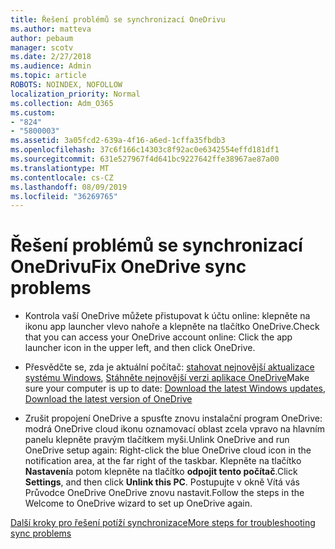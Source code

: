 ```yaml
---
title: Řešení problémů se synchronizací OneDrivu
ms.author: matteva
author: pebaum
manager: scotv
ms.date: 2/27/2018
ms.audience: Admin
ms.topic: article
ROBOTS: NOINDEX, NOFOLLOW
localization_priority: Normal
ms.collection: Adm_O365
ms.custom:
- "824"
- "5800003"
ms.assetid: 3a05fcd2-639a-4f16-a6ed-1cffa35fbdb3
ms.openlocfilehash: 37c6f166c14303c8f92ac0e6342554effd181df1
ms.sourcegitcommit: 631e527967f4d641bc9227642ffe38967ae87a00
ms.translationtype: MT
ms.contentlocale: cs-CZ
ms.lasthandoff: 08/09/2019
ms.locfileid: "36269765"
---
```

# <a name="fix-onedrive-sync-problems"></a><span data-ttu-id="a4119-102">Řešení problémů se synchronizací OneDrivu</span><span class="sxs-lookup"><span data-stu-id="a4119-102">Fix OneDrive sync problems</span></span>

- <span data-ttu-id="a4119-103">Kontrola vaší OneDrive můžete přistupovat k účtu online: klepněte na ikonu app launcher vlevo nahoře a klepněte na tlačítko OneDrive.</span><span class="sxs-lookup"><span data-stu-id="a4119-103">Check that you can access your OneDrive account online: Click the app launcher icon in the upper left, and then click OneDrive.</span></span>
    
- <span data-ttu-id="a4119-104">Přesvědčte se, zda je aktuální počítač: [stahovat nejnovější aktualizace systému Windows](http://go.microsoft.com/fwlink/p/?LinkId=825773), [Stáhněte nejnovější verzi aplikace OneDrive](https://go.microsoft.com/fwlink/p/?linkid=844652)</span><span class="sxs-lookup"><span data-stu-id="a4119-104">Make sure your computer is up to date: [Download the latest Windows updates](http://go.microsoft.com/fwlink/p/?LinkId=825773), [Download the latest version of OneDrive](https://go.microsoft.com/fwlink/p/?linkid=844652)</span></span>
    
- <span data-ttu-id="a4119-105">Zrušit propojení OneDrive a spusťte znovu instalační program OneDrive: modrá OneDrive cloud ikonu oznamovací oblast zcela vpravo na hlavním panelu klepněte pravým tlačítkem myši.</span><span class="sxs-lookup"><span data-stu-id="a4119-105">Unlink OneDrive and run OneDrive setup again: Right-click the blue OneDrive cloud icon in the notification area, at the far right of the taskbar.</span></span> <span data-ttu-id="a4119-106">Klepněte na tlačítko **Nastavení**a potom klepněte na tlačítko **odpojit tento počítač**.</span><span class="sxs-lookup"><span data-stu-id="a4119-106">Click **Settings**, and then click **Unlink this PC**.</span></span> <span data-ttu-id="a4119-107">Postupujte v okně Vítá vás Průvodce OneDrive OneDrive znovu nastavit.</span><span class="sxs-lookup"><span data-stu-id="a4119-107">Follow the steps in the Welcome to OneDrive wizard to set up OneDrive again.</span></span>
    
[<span data-ttu-id="a4119-108">Další kroky pro řešení potíží synchronizace</span><span class="sxs-lookup"><span data-stu-id="a4119-108">More steps for troubleshooting sync problems</span></span>](https://support.office.com/article/fix-onedrive-for-business-sync-problems-207e983e-146d-404c-a994-672ef29e1f90?ui=en-US&rs=en-US&ad=US)
  

